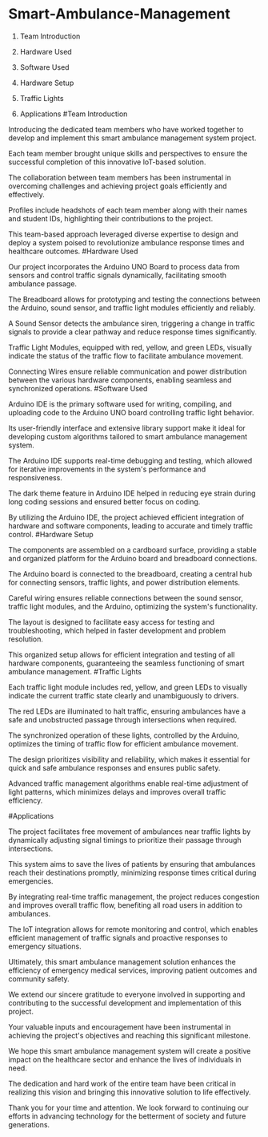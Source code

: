 # Smart-Ambulance-Management
1. Team Introduction

2. Hardware Used

3. Software Used

4. Hardware Setup

5. Traffic Lights

6. Applications
#Team Introduction

Introducing the dedicated team members who have worked together to develop and implement this smart ambulance management system project.

Each team member brought unique skills and perspectives to ensure the successful completion of this innovative loT-based solution.

The collaboration between team members has been instrumental in overcoming challenges and achieving project goals efficiently and effectively.

Profiles include headshots of each team member along with their names and student IDs, highlighting their contributions to the project.

This team-based approach leveraged diverse expertise to design and deploy a system poised to revolutionize ambulance response times and healthcare outcomes.
#Hardware Used

Our project incorporates the Arduino UNO Board to process data from sensors and control traffic signals dynamically, facilitating smooth ambulance passage.

The Breadboard allows for prototyping and testing the connections between the Arduino, sound sensor, and traffic light modules efficiently and reliably.

A Sound Sensor detects the ambulance siren, triggering a change in traffic signals to provide a clear pathway and reduce response times significantly.

Traffic Light Modules, equipped with red, yellow, and green LEDs, visually indicate the status of the traffic flow to facilitate ambulance movement.

Connecting Wires ensure reliable communication and power distribution between the various hardware components, enabling seamless and synchronized operations.
#Software Used

Arduino IDE is the primary software used for writing, compiling, and uploading code to the Arduino UNO board controlling traffic light behavior.

Its user-friendly interface and extensive library support make it ideal for developing custom algorithms tailored to smart ambulance management system.

The Arduino IDE supports real-time debugging and testing, which allowed for iterative improvements in the system's performance and responsiveness.

The dark theme feature in Arduino IDE helped in reducing eye strain during long coding sessions and ensured better focus on coding.

By utilizing the Arduino IDE, the project achieved efficient integration of hardware and software components, leading to accurate and timely traffic control.
#Hardware Setup

The components are assembled on a cardboard surface, providing a stable and organized platform for the Arduino board and breadboard connections.

The Arduino board is connected to the breadboard, creating a central hub for connecting sensors, traffic lights, and power distribution elements.

Careful wiring ensures reliable connections between the sound sensor, traffic light modules, and the Arduino, optimizing the system's functionality.

The layout is designed to facilitate easy access for testing and troubleshooting, which helped in faster development and problem resolution.

This organized setup allows for efficient integration and testing of all hardware components, guaranteeing the seamless functioning of smart ambulance management.
#Traffic Lights

Each traffic light module includes red, yellow, and green LEDs to visually indicate the current traffic state clearly and unambiguously to drivers.

The red LEDs are illuminated to halt traffic, ensuring ambulances have a safe and unobstructed passage through intersections when required.

The synchronized operation of these lights, controlled by the Arduino, optimizes the timing of traffic flow for efficient ambulance movement.

The design prioritizes visibility and reliability, which makes it essential for quick and safe ambulance responses and ensures public safety.

Advanced traffic management algorithms enable real-time adjustment of light patterns, which minimizes delays and improves overall traffic efficiency.

#Applications

The project facilitates free movement of ambulances near traffic lights by dynamically adjusting signal timings to prioritize their passage through intersections.

This system aims to save the lives of patients by ensuring that ambulances reach their destinations promptly, minimizing response times critical during emergencies.

By integrating real-time traffic management, the project reduces congestion and improves overall traffic flow, benefiting all road users in addition to ambulances.

The loT integration allows for remote monitoring and control, which enables efficient management of traffic signals and proactive responses to emergency situations.

Ultimately, this smart ambulance management solution enhances the efficiency of emergency medical services, improving patient outcomes and community safety.

We extend our sincere gratitude to everyone involved in supporting and contributing to the successful development and implementation of this project.

Your valuable inputs and encouragement have been instrumental in achieving the project's objectives and reaching this significant milestone.

We hope this smart ambulance management system will create a positive impact on the healthcare sector and enhance the lives of individuals in need.

The dedication and hard work of the entire team have been critical in realizing this vision and bringing this innovative solution to life effectively.

Thank you for your time and attention. We look forward to continuing our efforts in advancing technology for the betterment of society and future generations.
